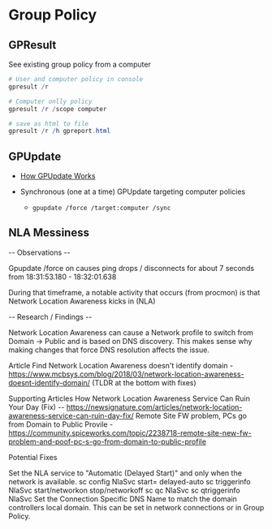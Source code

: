 # Group Policy #

## GPResult ##

See existing group policy from a computer

```powershell
# User and computer policy in console
gpresult /r

# Computer onlly policy
gpresult /r /scope computer

# save as html to file
gpresult /r /h gpreport.html
```


## GPUpdate ##

- [How GPUpdate Works](https://adamtheautomator.com/gpupdate/)

- Synchronous (one at a time) GPUpdate targeting computer policies
  - `gpupdate /force /target:computer /sync`

## NLA Messiness ##

-- Observations --

Gpupdate /force on causes ping drops / disconnects for about 7 seconds from 18:31:53.180 -  18:32:01.638


During that timeframe, a notable activity that occurs (from procmon) is that Network Location Awareness kicks in (NLA)


-- Research / Findings --

Network Location Awareness can cause a Network profile to switch from Domain -> Public and is based on DNS discovery. This makes sense why making changes that force DNS resolution affects the issue.

Article Find 
Network Location Awareness doesn't identify domain - https://www.mcbsys.com/blog/2018/03/network-location-awareness-doesnt-identify-domain/ (TLDR at the bottom with fixes)

Supporting Articles
How Network Location Awareness Service Can Ruin Your Day (Fix) -- https://newsignature.com/articles/network-location-awareness-service-can-ruin-day-fix/
Remote Site FW problem, PCs go from Domain to Public Provile - https://community.spiceworks.com/topic/2238718-remote-site-new-fw-problem-and-poof-pc-s-go-from-domain-to-public-profile

Potential Fixes

Set the NLA service to "Automatic (Delayed Start)" and only when the network is available.
sc config NlaSvc start= delayed-auto
sc triggerinfo NlaSvc start/networkon stop/networkoff
sc qc NlaSvc
sc qtriggerinfo NlaSvc
Set the Connection Specific DNS Name to match the domain controllers local domain. This can be set in network connections or in Group Policy.

